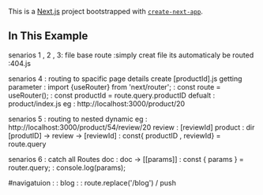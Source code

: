 This is a [Next.js](https://nextjs.org/) project bootstrapped with [`create-next-app`](https://github.com/vercel/next.js/tree/canary/packages/create-next-app).

## In This Example 
senarios 1 , 2 , 3: file base route 
    :simply creat file its automaticaly be routed 
    :404.js

senarios 4 : routing to spacific page details
 create [productId].js
 getting parameter : import {useRouter} from 'next/router';
                   :  const route = useRouter();
                   : const productId = route.query.productID
           defualt : product/index.js
                eg : http://localhost:3000/product/20

senarios 5 : routing to nested dynamic
        eg : http://localhost:3000/product/54/review/20
    review : [reviewId]
   product :  dir [produtID] -> review -> [reviewId]
           : const{ productID , reviewId} = route.query


senarios 6 : catch all Routes
       doc : doc -> [[params]]
            : const { params } = router.query;
            : console.log(params);

#navigatuion 
    :  <Link href="/blog">
    :  <a > blog</a>
    :  </Link> 
    : route.replace('/blog') / push
